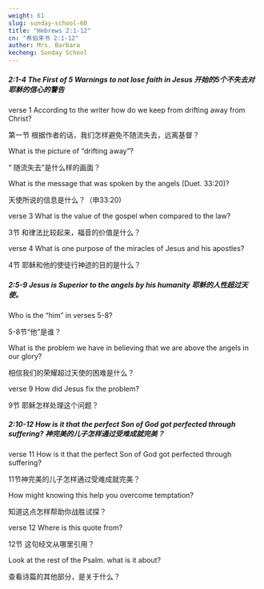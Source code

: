```yaml
---
weight: 61
slug: sunday-school-60
title: "Hebrews 2:1-12"
cn: "希伯来书 2:1-12"
author: Mrs. Barbara
kecheng: Sunday School
---
```


##### 2:1-4 The First of 5 Warnings to not lose faith in Jesus 开始的5个不失去对耶稣的信心的警告

verse 1  According to the writer how do we keep from drifting away from Christ?

第一节 根据作者的话，我们怎样避免不随流失去，远离基督？

What is the picture of “drifting away”?

“ 随流失去”是什么样的画面？

What is the message that was spoken by the angels (Duet. 33:20)?

天使所说的信息是什么？（申33:20)

verse 3  What is the value of the gospel when compared to the law?

3节 和律法比较起来，福音的价值是什么？

verse 4  What is one purpose of the miracles of Jesus and his apostles?

4节 耶稣和他的使徒行神迹的目的是什么？

##### 2:5-9 Jesus is Superior to the angels by his humanity 耶稣的人性超过天使。

Who is the “him” in verses 5-8?

5-8节“他”是谁？

What is the problem we have in believing that we are above the angels in our glory?

相信我们的荣耀超过天使的困难是什么？

verse 9  How did Jesus fix the problem?

9节 耶稣怎样处理这个问题？

##### 2:10-12 How is it that the perfect Son of God got perfected through suffering? 神完美的儿子怎样通过受难成就完美？

verse 11 How is it that the perfect Son of God got perfected through suffering?

11节神完美的儿子怎样通过受难成就完美？

How might knowing this help you overcome temptation?

知道这点怎样帮助你战胜试探？

verse 12  Where is this quote from?

12节 这句经文从哪里引用？

Look at the rest of the Psalm.  what is it about?

查看诗篇的其他部分，是关于什么？
